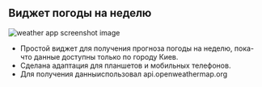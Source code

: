 ## Виджет погоды на неделю
![weather app screenshot image](https://imgur.com/AMxJRYA)
* Простой виджет для получения прогноза погоды на неделю, пока-что данные доступны только по городу Киев.
* Сделана адаптация для планшетов и мобильных телефонов.
* Для получения данныиспользовал api.openweathermap.org